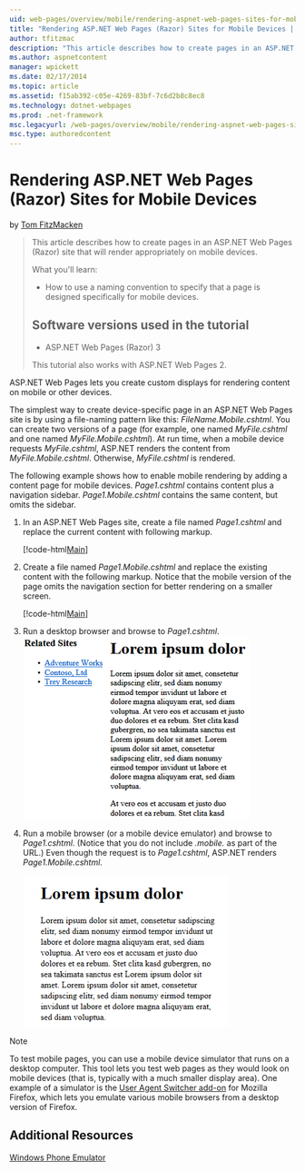```yaml
---
uid: web-pages/overview/mobile/rendering-aspnet-web-pages-sites-for-mobile-devices
title: "Rendering ASP.NET Web Pages (Razor) Sites for Mobile Devices | Microsoft Docs"
author: tfitzmac
description: "This article describes how to create pages in an ASP.NET Web Pages (Razor) site that will render appropriately on mobile devices. What you'll learn: How to u..."
ms.author: aspnetcontent
manager: wpickett
ms.date: 02/17/2014
ms.topic: article
ms.assetid: f15ab392-c05e-4269-83bf-7c6d2b8c8ec8
ms.technology: dotnet-webpages
ms.prod: .net-framework
msc.legacyurl: /web-pages/overview/mobile/rendering-aspnet-web-pages-sites-for-mobile-devices
msc.type: authoredcontent
---
```

Rendering ASP.NET Web Pages (Razor) Sites for Mobile Devices
====================
by [Tom FitzMacken](https://github.com/tfitzmac)

> This article describes how to create pages in an ASP.NET Web Pages (Razor) site that will render appropriately on mobile devices.
> 
> What you'll learn:
> 
> - How to use a naming convention to specify that a page is designed specifically for mobile devices.
>   
> 
> ## Software versions used in the tutorial
> 
> 
> - ASP.NET Web Pages (Razor) 3
>   
> 
> This tutorial also works with ASP.NET Web Pages 2.


ASP.NET Web Pages lets you create custom displays for rendering content on mobile or other devices.

The simplest way to create device-specific page in an ASP.NET Web Pages site is by using a file-naming pattern like this: <em>FileName.</em><em>Mobile</em><em>.cshtml</em>. You can create two versions of a page (for example, one named <em>MyFile.cshtml</em> and one named <em>MyFile.Mobile.cshtml</em>). At run time, when a mobile device requests <em>MyFile.cshtml</em>, ASP.NET renders the content from <em>MyFile.Mobile.cshtml</em>. Otherwise, <em>MyFile.cshtml</em> is rendered.

The following example shows how to enable mobile rendering by adding a content page for mobile devices. *Page1.cshtml* contains content plus a navigation sidebar. *Page1.Mobile.cshtml* contains the same content, but omits the sidebar.

1. In an ASP.NET Web Pages site, create a file named *Page1.cshtml* and replace the current content with following markup.

    [!code-html[Main](rendering-aspnet-web-pages-sites-for-mobile-devices/samples/sample1.html)]
2. Create a file named *Page1.Mobile.cshtml* and replace the existing content with the following markup. Notice that the mobile version of the page omits the navigation section for better rendering on a smaller screen.

    [!code-html[Main](rendering-aspnet-web-pages-sites-for-mobile-devices/samples/sample2.html)]
3. Run a desktop browser and browse to *Page1.cshtml*. ![mobilesites-1](rendering-aspnet-web-pages-sites-for-mobile-devices/_static/image1.png)
4. Run a mobile browser (or a mobile device emulator) and browse to *Page1.cshtml*. (Notice that you do not include *.mobile.* as part of the URL.) Even though the request is to *Page1.cshtml*, ASP.NET renders *Page1.Mobile.cshtml*.

    ![mobilesites-2](rendering-aspnet-web-pages-sites-for-mobile-devices/_static/image2.png)

> [!NOTE]
> To test mobile pages, you can use a mobile device simulator that runs on a desktop computer. This tool lets you test web pages as they would look on mobile devices (that is, typically with a much smaller display area). One example of a simulator is the [User Agent Switcher add-on](http://addons.mozilla.org/firefox/addon/user-agent-switcher/) for Mozilla Firefox, which lets you emulate various mobile browsers from a desktop version of Firefox.


<a id="Additional_Resources"></a>
## Additional Resources


[Windows Phone Emulator](https://msdn.microsoft.com/library/ff402563(v=VS.92).aspx)

